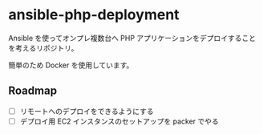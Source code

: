 ansible-php-deployment
===

Ansible を使ってオンプレ複数台へ PHP アプリケーションをデプロイすることを考えるリポジトリ。

簡単のため Docker を使用しています。

## Roadmap

- [ ] リモートへのデプロイをできるようにする
- [ ] デプロイ用 EC2 インスタンスのセットアップを packer でやる
